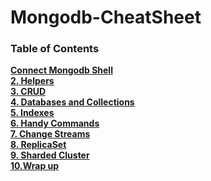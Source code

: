 # Mongodb-CheatSheet

### Table of Contents
**[Connect Mongodb Shell](#installation-instructions)**<br>
**[2. Helpers](#usage-instructions)**<br>
**[3. CRUD](#troubleshooting)**<br>
**[4. Databases and Collections](#compatibility)**<br>
**[5. Indexes](#notes-and-miscellaneous)**<br>
**[6. Handy Commands](#building-the-extension-bundles)**<br>
**[7. Change Streams](#next-steps)**<br>
**[8. ReplicaSet](#next-steps)**<br>
**[9. Sharded Cluster](#next-steps)**<br>
**[10.Wrap up](#next-steps)**<br>
